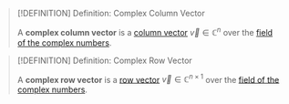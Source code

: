 >[!DEFINITION] Definition: Complex Column Vector
>
>A **complex column vector** is a [column vector](../Column%20Vector.md) $\vec{v} \in \mathbb{C}^n$ over the [field of the complex numbers](../../../../Fields/The%20Complex%20Numbers/Operations.md).
>

>[!DEFINITION] Definition: Complex Row Vector
>
>A **complex row vector** is a [row vector](../Row%20Vector.md) $\vec{v} \in \mathbb{C}^{n \times 1}$ over the [field of the complex numbers](../../../../Fields/The%20Complex%20Numbers/Operations.md).
>